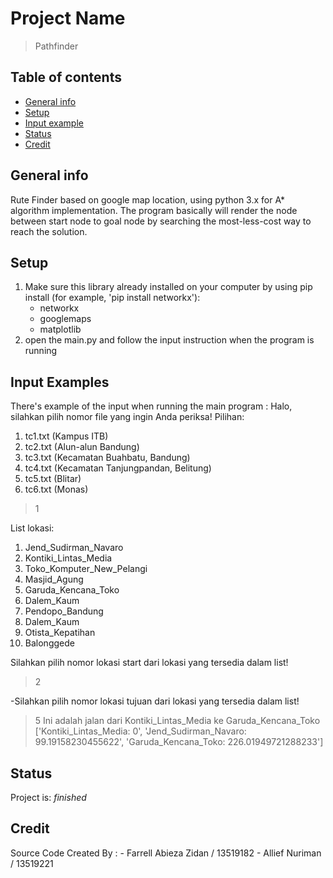# Project Name
> Pathfinder

## Table of contents
* [General info](#general-info)
* [Setup](#setup)
* [Input example](#input-example)
* [Status](#status)
* [Credit](#credit)

## General info
Rute Finder based on google map location, using python 3.x for A* algorithm implementation. 
The program basically will render the node between start node to goal node by searching the most-less-cost way to reach the solution.

## Setup
1. Make sure this library already installed on your computer by using pip install (for example, 'pip install networkx'):
    - networkx
    - googlemaps
    - matplotlib
2. open the main.py and follow the input instruction when the program is running

## Input Examples
There's example of the input when running the main program :
Halo, silahkan pilih nomor file yang ingin Anda periksa!
Pilihan:
1. tc1.txt (Kampus ITB)
2. tc2.txt (Alun-alun Bandung)
3. tc3.txt (Kecamatan Buahbatu, Bandung)
4. tc4.txt (Kecamatan Tanjungpandan, Belitung)
5. tc5.txt (Blitar)
6. tc6.txt (Monas)

> 1


List lokasi:
1. Jend_Sudirman_Navaro
2. Kontiki_Lintas_Media
3. Toko_Komputer_New_Pelangi
4. Masjid_Agung
5. Garuda_Kencana_Toko
6. Dalem_Kaum
7. Pendopo_Bandung
8. Dalem_Kaum
9. Otista_Kepatihan
10. Balonggede


Silahkan pilih nomor lokasi start dari lokasi yang tersedia dalam list!
> 2

-Silahkan pilih nomor lokasi tujuan dari lokasi yang tersedia dalam list!
> 5
Ini adalah jalan dari Kontiki_Lintas_Media ke Garuda_Kencana_Toko
['Kontiki_Lintas_Media: 0', 'Jend_Sudirman_Navaro: 99.19158230455622', 'Garuda_Kencana_Toko: 226.01949721288233']

## Status
Project is: _finished_

## Credit
Source Code Created By :
    - Farrell Abieza Zidan / 13519182
    - Allief Nuriman / 13519221
